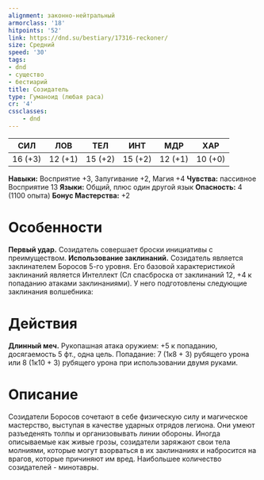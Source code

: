 ```yaml
---
alignment: законно-нейтральный
armorclass: '18'
hitpoints: '52'
link: https://dnd.su/bestiary/17316-reckoner/
size: Средний
speed: '30'
tags:
- dnd
- существо
- бестиарий
title: Созидатель
type: Гуманоид (любая раса)
cr: '4'
cssclasses:
    - dnd
---
```



| СИЛ | ЛОВ | ТЕЛ | ИНТ | МДР | ХАР |
|---|---|---|---|---|---|
| 16 (+3) | 12 (+1) | 15 (+2) | 15 (+2) | 12 (+1) | 10 (+0) |
**Навыки:** Восприятие +3, Запугивание +2, Магия +4
**Чувства:** пассивное Восприятие 13
**Языки:** Общий, плюс один другой язык
**Опасность:** 4 (1100 опыта)
**Бонус Мастерства:** +2


# Особенности
**Первый удар.** Созидатель совершает броски инициативы с преимуществом.
**Использование заклинаний.** Созидатель является заклинателем Боросов 5-го уровня. Его базовой характеристикой заклинаний является Интеллект (Сл спасброска от заклинаний 12, +4 к попаданию атаками заклинаниями). У него подготовлены следующие заклинания волшебника:


# Действия
**Длинный меч.** Рукопашная атака оружием: +5 к попаданию, досягаемость 5 фт., одна цель. Попадание: 7 (1к8 + 3) рубящего урона или 8 (1к10 + 3) рубящего урона при использовании двумя руками.


# Описание
Созидатели Боросов сочетают в себе физическую силу и магическое мастерство, выступая в качестве ударных отрядов легиона. Они умеют разъеденять толпы и организовывать линии обороны. Иногда описываемые как живые грозы, созидатели заряжают свои тела молниями, которые могут взорваться в их заклинаниях и набросится на врагов, которые причиняют им вред. Наибольшее количество созидателей - минотавры.